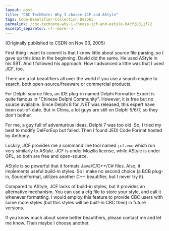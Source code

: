 ```yaml
---
layout: post
title: "CBC TechNote: Why I choose JCF and AStyle"
tags: Code-Beautifier-Collection Delphi
permalink: /cbc-technote-why-i-choose-jcf-and-astyle-b4cf28311f72
excerpt_separator: <!--more-->
---
```

(Originally published to CSDN on Nov 03, 2005)

First thing I want to commit is that I knew little about source file parsing, so I gave up this idea in the beginning. David did the same. He used AStyle in his SBT. And I followed his approach. How I advanced a little was that I used JCF, too.

There are a lot beautifiers all over the world if you use a search engine to search, both open-source/freeware or commercial products.
<!--more-->

For Delphi source files, an IDE plug-in named Delphi Formatter Expert is quite famous in "Chinese Delphi Community". However, it is free but no source available. Since Delphi 8 for .NET was released, this expert have been out-of-date. But in China, a lot guys are still on Delphi 5/6/7, so they don't bother.

For me, a guy full of adventurous ideas, Delphi 7 was too old. So, I tried my best to modify DelForExp but failed. Then I found JEDI Code Format hosted by Anthony.

Luckily, JCF provides me a command line tool named `jcf.exe` which run very similarly to AStyle. JCF is under Mozilla license, while AStyle is under GPL, so both are free and open-source.

AStyle is so powerful that it formats Java/C/C++/C# files. Also, it implements useful build-in styles. So I make no second choice (a BCB plug-in, SourceFormat, utilizes another C++ beautifier, but I never try it).

Compared to AStyle, JCF lacks of build-in styles, but it provides an alternative mechanism. You can use a cfg file to store your style, and call it whenever formatting. I would employ this feature to provide CBC users with some more styles (but this styles will be built-in CBC then) in future versions.

If you know much about some better beautifiers, please contact me and let me know. Then maybe I choose another.
